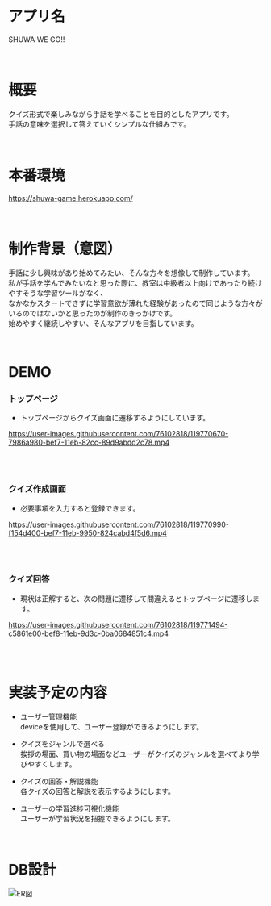 # アプリ名
SHUWA WE GO!!

<br>

# 概要
クイズ形式で楽しみながら手話を学べることを目的としたアプリです。  
手話の意味を選択して答えていくシンプルな仕組みです。

<br>

# 本番環境
https://shuwa-game.herokuapp.com/  

<br>

# 制作背景（意図）
手話に少し興味があり始めてみたい、そんな方々を想像して制作しています。  
私が手話を学んでみたいなと思った際に、教室は中級者以上向けであったり続けやすそうな学習ツールがなく、  
なかなかスタートできずに学習意欲が薄れた経験があったので同じような方々がいるのではないかと思ったのが制作のきっかけです。  
始めやすく継続しやすい、そんなアプリを目指しています。


<br>

# DEMO
### トップページ
* トップページからクイズ画面に遷移するようにしています。<br>

https://user-images.githubusercontent.com/76102818/119770670-7986a980-bef7-11eb-82cc-89d9abdd2c78.mp4

<br>
<br>

### クイズ作成画面
* 必要事項を入力すると登録できます。<br>

https://user-images.githubusercontent.com/76102818/119770990-f154d400-bef7-11eb-9950-824cabd4f5d6.mp4

<br>
<br>

### クイズ回答
* 現状は正解すると、次の問題に遷移して間違えるとトップページに遷移します。<br>

https://user-images.githubusercontent.com/76102818/119771494-c5861e00-bef8-11eb-9d3c-0ba0684851c4.mp4

<br>
<br>

# 実装予定の内容
* ユーザー管理機能<br>
deviceを使用して、ユーザー登録ができるようにします。

* クイズをジャンルで選べる<br>
挨拶の場面、買い物の場面などユーザーがクイズのジャンルを選べてより学びやすくします。

* クイズの回答・解説機能<br>
各クイズの回答と解説を表示するようにします。

* ユーザーの学習進捗可視化機能<br>
ユーザーが学習状況を把握できるようにします。

<br>

# DB設計
![ER図](https://user-images.githubusercontent.com/76102818/120169294-c1c90300-c23a-11eb-9acf-17272815ea5d.png)
